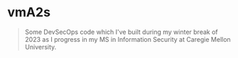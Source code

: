# vmA2s

> Some DevSecOps code which I've built during my winter break of 2023 as I progress in my MS in Information Security at Caregie Mellon University.



